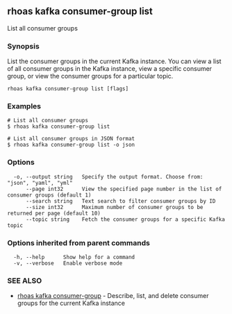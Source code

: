 ## rhoas kafka consumer-group list

List all consumer groups

### Synopsis

List the consumer groups in the current Kafka instance. You can view a list of all consumer groups in the Kafka instance, view a specific consumer group, or view the consumer groups for a particular topic.

```
rhoas kafka consumer-group list [flags]
```

### Examples

```
# List all consumer groups
$ rhoas kafka consumer-group list

# List all consumer groups in JSON format
$ rhoas kafka consumer-group list -o json

```

### Options

```
  -o, --output string   Specify the output format. Choose from: "json", "yaml", "yml"
      --page int32      View the specified page number in the list of consumer groups (default 1)
      --search string   Text search to filter consumer groups by ID
      --size int32      Maximum number of consumer groups to be returned per page (default 10)
      --topic string    Fetch the consumer groups for a specific Kafka topic
```

### Options inherited from parent commands

```
  -h, --help      Show help for a command
  -v, --verbose   Enable verbose mode
```

### SEE ALSO

* [rhoas kafka consumer-group](rhoas_kafka_consumer-group.md)	 - Describe, list, and delete consumer groups for the current Kafka instance

